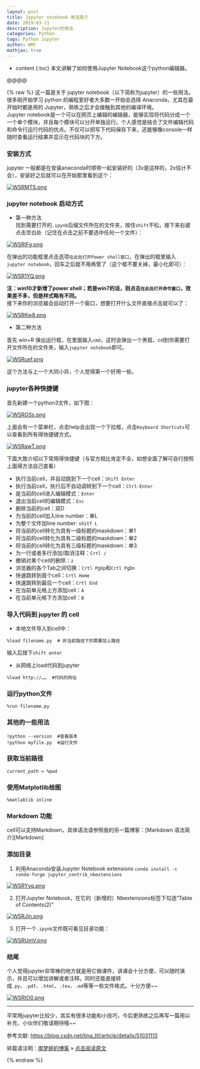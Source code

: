 ```yaml
---
layout: post
title: Jypyter notebook 用法简介
date: 2019-03-11
description: Jupyter的用法
categories: Python
tags: Python Jupyter 
author: NMt
mathjax: true
---
```


* content
{:toc}
本文讲解了如何使用Jupyter Notebook这个python编辑器。  


@@@@


{% raw %}
这一篇是关于 jupyter notebook（以下简称为jupyter）的一些用法。很多刚开始学习 python 的编程爱好者大多数一开始会选择 Anaconda，尤其在最开始时都是用的 Jupyter，熟练之后才会接触到其他的编译环境。  
Jupyter notebook是一个可以在网页上编辑的编辑器，能够实现将代码分成一个一个单个模块，并且每个模块可以分开单独运行。个人感觉是结合了文件编辑代码和命令行运行代码的优点。不仅可以把写下代码保存下来，还能够像console一样随时查看运行结果并显示在代码块的下方。  

### 安装方式  

jupyter 一般都是在安装anaconda时顺带一起安装好的（3x是这样的，2x估计不会），安装好之后就可以在开始那里看到这个：  

[//]: # (![jupyter查看][jupyter])   
[![WSRMTS.png](https://z3.ax1x.com/2021/07/10/WSRMTS.png)](https://imgtu.com/i/WSRMTS)  

### jupyter notebook 启动方式

* 第一种方法  
找到需要打开的`.ipynb`后缀文件所在的文件夹，按住`shift`不松，接下来右键点击空白处（记住在点击之前不要选中任何一个文件）：  

[//]: # (![open power shell][ph_2])   
[![WSRlFg.png](https://z3.ax1x.com/2021/07/10/WSRlFg.png)](https://imgtu.com/i/WSRlFg)  

在弹出的功能框里点击选项`在此处打开Power shell窗口`，在弹出的框里输入`jupyter notebook`，回车之后就不用再管了（这个框不要关掉，最小化即可）：  

[//]: # (![power shell][ph_3])  
[![WSR1YQ.png](https://z3.ax1x.com/2021/07/10/WSR1YQ.png)](https://imgtu.com/i/WSR1YQ)  

**注：win10才新增了power shell；若是win7的话，则点击`在此处打开命令窗口`，效果差不多，但是样式略有不同。**  
接下来你的浏览器会自动打开一个窗口，想要打开什么文件直接点击就可以了：  

[//]: # (![jupyter][ph_4])  
[![WSRKw8.png](https://z3.ax1x.com/2021/07/10/WSRKw8.png)](https://imgtu.com/i/WSRKw8)  

*  第二种方法  

首先 win+R 弹出运行框，在里面输入`cmd`，这时会弹出一个黑框，cd到你需要打开文件所在的文件夹，输入`jupyter notebook`即可。  

[//]: # (![cmd][ph_5])  
[![WSRuef.png](https://z3.ax1x.com/2021/07/10/WSRuef.png)](https://imgtu.com/i/WSRuef)  

这个方法与上一个大同小异，个人觉得第一个好用一些。


### jupyter各种快捷键

首先新建一个python3文件，如下图：  

[//]: # (![create new file][ph_6])
[![WSRGSs.png](https://z3.ax1x.com/2021/07/10/WSRGSs.png)](https://imgtu.com/i/WSRGSs)  

上面会有一个菜单栏，点击help会出现一个下拉框，点击`Keyboard Shortcuts`可以查看到所有得快捷键方式。  

[//]: # (![shortcuts][ph_9])
[![WSRawT.png](https://z3.ax1x.com/2021/07/10/WSRawT.png)](https://imgtu.com/i/WSRawT)  

下面大致介绍以下常用得快捷键（与官方相比肯定不全，如想全面了解可自行按照上面得方法自己查看）  
* 执行当前cell，并自动跳到下一个cell：`Shift Enter`  
* 执行当前cell，执行后不自动调转到下一个cell：`Ctrl-Enter`  
* 是当前的cell进入编辑模式：`Enter`  
* 退出当前cell的编辑模式：`Esc`  
* 删除当前的cell：双D  
* 为当前的cell加入line number：单L  
* 为整个文件加line number: `shitf L`  
* 将当前的cell转化为具有一级标题的maskdown：单1  
* 将当前的cell转化为具有二级标题的maskdown：单2  
* 将当前的cell转化为具有三级标题的maskdown：单3  
* 为一行或者多行添加/取消注释：`Crtl /`  
* 撤销对某个cell的删除：`z`  
* 浏览器的各个Tab之间切换：`Crtl PgUp`和`Crtl PgDn`   
* 快速跳转到首个cell：`Crtl Home`  
* 快速跳转到最后一个cell：`Crtl End`  
* 在当前单元格上方添加cell：`A`  
* 在当前单元格下方添加cell：`B`  

### 导入代码到 jupyter 的 cell  

* 本地文件导入到cell中：  
```
%load filename.py  # 非当前路径下的需要加上路径
```
输入后按下`shift enter`  

* 从网络上load代码到jupyter  
```
%load http://……  #代码的网址  
```

### 运行python文件  
```
%run filename.py  
```

### 其他的一些用法  
```
!python --version  #查看版本
!python myfile.py  #运行文件
```

### 获取当前路径  
```
current_path = %pwd
```

### 使用Matplotlib绘图  
```
%matlablib inline
```

### Markdown 功能  
cell可以支持Markdown，具体语法请参照我的另一篇博客：[Markdown 语法简介][Markdown]  

### 添加目录

1. 利用Anaconda安装Jupyter Notebook extensions `conda install -c conda-forge jupyter_contrib_nbextensions`

[//]: # (![add table of contents][ph_7])  
[![WSRYyq.png](https://z3.ax1x.com/2021/07/10/WSRYyq.png)](https://imgtu.com/i/WSRYyq)  

2. 打开Jupyter Notebook，在它的（新增的）Nbextensions标签下勾选“Table of Contents(2)” 

[//]: # (![add][ph_8])  
[![WSRJln.png](https://z3.ax1x.com/2021/07/10/WSRJln.png)](https://imgtu.com/i/WSRJln)  

3. 打开一个`.ipynb`文件既可看见目录功能：  

[//]: # (![show][ph_10])  
[![WSRUmV.png](https://z3.ax1x.com/2021/07/10/WSRUmV.png)](https://imgtu.com/i/WSRUmV)  

### 结尾  

个人觉得jupyter非常棒的地方就是用它做课件，讲课会十分方便，可以随时演示，并且可以增加讲解或者注释。同时还能直接转成`.py`、`.pdf`、`.html`、`.tex`、`.md`等等一些文件格式。十分方便~~

[//]: # (![inverse][ph_11])
[![WSRtO0.png](https://z3.ax1x.com/2021/07/10/WSRtO0.png)](https://imgtu.com/i/WSRtO0)  

------- 

平常用jupyter比较少，其实有很多功能和小技巧，今后更熟练之后再写一篇用以补充，小伙伴们敬请期待哦~~

参考文献: https://blog.csdn.net/tina_ttl/article/details/51031113


转载请注明：[南梦婷的博客](https://norah2.github.io) » [点击阅读原文](https://norah2.github.io/2019/03/Jupyter/) 


<!--以下是本文中用到的链接
[jupyter]: /images/posts/Jupyter/01.png
[ph_2]: /images/posts/Jupyter/02.png
[ph_3]: /images/posts/Jupyter/03.png
[ph_4]: /images/posts/Jupyter/04.png
[ph_5]: /images/posts/Jupyter/05.png
[ph_6]: /images/posts/Jupyter/06.png
[Markdown]: https://norah2.github.io/2019/03/Markdown/
[ph_7]: /images/posts/Jupyter/07.png
[ph_8]: /images/posts/Jupyter/08.png
[ph_9]: /images/posts/Jupyter/09.png
[ph_10]: /images/posts/Jupyter/10.png
[ph_11]: /images/posts/Jupyter/11.png

[![WSRMTS.png](https://z3.ax1x.com/2021/07/10/WSRMTS.png)](https://imgtu.com/i/WSRMTS)
[![WSRlFg.png](https://z3.ax1x.com/2021/07/10/WSRlFg.png)](https://imgtu.com/i/WSRlFg)
[![WSR1YQ.png](https://z3.ax1x.com/2021/07/10/WSR1YQ.png)](https://imgtu.com/i/WSR1YQ)
[![WSRKw8.png](https://z3.ax1x.com/2021/07/10/WSRKw8.png)](https://imgtu.com/i/WSRKw8)
[![WSRuef.png](https://z3.ax1x.com/2021/07/10/WSRuef.png)](https://imgtu.com/i/WSRuef)
[![WSRGSs.png](https://z3.ax1x.com/2021/07/10/WSRGSs.png)](https://imgtu.com/i/WSRGSs)
[![WSRYyq.png](https://z3.ax1x.com/2021/07/10/WSRYyq.png)](https://imgtu.com/i/WSRYyq)
[![WSRJln.png](https://z3.ax1x.com/2021/07/10/WSRJln.png)](https://imgtu.com/i/WSRJln)
[![WSRawT.png](https://z3.ax1x.com/2021/07/10/WSRawT.png)](https://imgtu.com/i/WSRawT)
[![WSRUmV.png](https://z3.ax1x.com/2021/07/10/WSRUmV.png)](https://imgtu.com/i/WSRUmV)
[![WSRtO0.png](https://z3.ax1x.com/2021/07/10/WSRtO0.png)](https://imgtu.com/i/WSRtO0)


-->
{% endraw %}